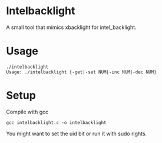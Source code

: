 Intelbacklight
================

A small tool that mimics xbacklight for intel_backlight.

# Usage

```
./intelbacklight 
Usage: ./intelbacklight {-get|-set NUM|-inc NUM|-dec NUM}
```

# Setup

Compile with gcc

```
gcc intelbacklight.c -o intelbacklight 
```

You might want to set the uid bit or run it with sudo rights.